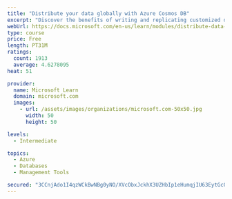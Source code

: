 ```yaml
---
title: "Distribute your data globally with Azure Cosmos DB"
excerpt: "Discover the benefits of writing and replicating customized data to regions around the world with Azure Cosmos DB global distribution."
webUrl: https://docs.microsoft.com/en-us/learn/modules/distribute-data-globally-with-cosmos-db/
type: course
price: Free
length: PT31M
ratings:
  count: 1913
  average: 4.6278095
heat: 51

provider:
  name: Microsoft Learn
  domain: microsoft.com
  images:
    - url: /assets/images/organizations/microsoft.com-50x50.jpg
      width: 50
      height: 50

levels:
  - Intermediate

topics:
  - Azure
  - Databases
  - Management Tools

secured: "3CCnjAdo1I4qzWCkBwNBg0yNO/XVcObxJckhX3UZHbIp1eHumqjIU63EytGcODP3VY2VoIxf4Mf/JZhor0ODbY0pqGhV/UA9fDyhDqYnH7eUWKeUsj2SpXbpZj6TcaWIyQlIETXs1+4YtRNgPDkIQqSdDNVQFYihrMizhEevNoMCoRzf57+pqc9Vmm5i3AnAsKoW68IoZo2N/1petW1JM31ROCs44GUv+4PuJrIMqzRlOO7EZ/NlFtjUMJzwCYHYCka3Vm9b8KOcNcIX1OofxZA+jk4O2EYWWXtRb/xnvRJRV9/vH3vSe0+rrPzuLGiyruEa9zLzm18fAPsQoVRRmcfcQjNI5jH368XX+JmUfA4bGAvcx/r+rRaMxiBNuzazOu+YYLMwY6jAg6+we9jnkKUkjrAF9WHSIwW2Fp+MoHI=;9CNU3zj4qMZPqmfD2vV2RQ=="
---
```


